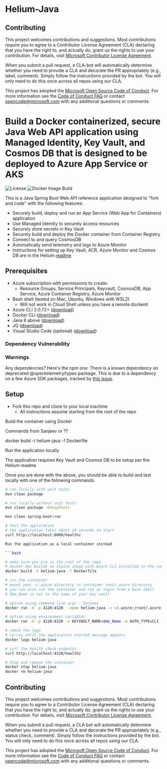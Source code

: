 # Helium-Java

## Contributing

This project welcomes contributions and suggestions.  Most contributions require you to agree to a
Contributor License Agreement (CLA) declaring that you have the right to, and actually do, grant us
the rights to use your contribution. For details, visit [Microsoft Contributor License Agreement](https://cla.opensource.microsoft.com).

When you submit a pull request, a CLA-bot will automatically determine whether you need to provide
a CLA and decorate the PR appropriately (e.g., label, comment). Simply follow the instructions
provided by the bot. You will only need to do this once across all repos using our CLA.

This project has adopted the [Microsoft Open Source Code of Conduct](https://opensource.microsoft.com/codeofconduct/).
For more information see the [Code of Conduct FAQ](https://opensource.microsoft.com/codeofconduct/faq/) or
contact [opencode@microsoft.com](mailto:opencode@microsoft.com) with any additional questions or comments.

# Build a Docker containerized, secure Java Web API application using Managed Identity, Key Vault, and Cosmos DB that is designed to be deployed to Azure App Service or AKS

![License](https://img.shields.io/badge/license-MIT-green.svg)
![Docker Image Build](https://github.com/retaildevcrews/helium-typescript/workflows/Docker%20Image%20Build/badge.svg)

This is a Java Spring Boot Web API reference application designed to "fork and code" with the following features:

- Securely build, deploy and run an App Service (Web App for Containers) application
- Use Managed Identity to securely access resources
- Securely store secrets in Key Vault
- Securely build and deploy the Docker container from Container Registry
- Connect to and query CosmosDB
- Automatically send telemetry and logs to Azure Monitor
- Instructions for setting up Key Vault, ACR, Azure Monitor and Cosmos DB are in the Helium [readme](https://github.com/retaildevcrews/helium)

## Prerequisites

- Azure subscription with permissions to create:
  - Resource Groups, Service Principals, Keyvault, CosmosDB, App Service, Azure Container Registry, Azure Monitor
- Bash shell (tested on Mac, Ubuntu, Windows with WSL2)
  - Will not work in Cloud Shell unless you have a remote dockerd
- Azure CLI 2.0.72+ ([download](https://docs.microsoft.com/en-us/cli/azure/install-azure-cli?view=azure-cli-latest))
- Docker CLI ([download](https://docs.docker.com/install/))
- Java 8 above ([download](https://nodejs.org/en/download/)) 
- JQ ([download](https://stedolan.github.io/jq/download/))
- Visual Studio Code (optional) ([download](https://code.visualstudio.com/download))

### Dependency Vulnerability

### Warnings

Any dependencies?  Here's the npm one:
There is a known dependency on deprecated @opentelemetry/types package. This is due to a dependency on a few Azure SDK packages, tracked by [this issue](https://github.com/Azure/azure-sdk-for-js/issues/7079).

## Setup

- Fork this repo and clone to your local machine
  - All instructions assume starting from the root of the repo

Build the container using Docker

Commands from Sanjeev or ??

docker build -t helium-java -f Dockerfile

Run the application locally

The application requires Key Vault and Cosmos DB to be setup per the Helium readme

Once you are done with the above, you should be able to build and test locally with one of the following commands

```bash
# run locally with unit tests
mvn clean package

# run locally without unit tests
mvn clean package -DskipTests

mvn clean spring-boot:run

# test the application
# the application takes about 10 seconds to start
curl http://localhost:8080/healthz

Run the application as a local container instead

```bash

# make sure you are in the root of the repo
# docker-dev builds an alpine image with Azure CLI installed in the container
docker build -t helium-java -f Dockerfile

# run the container
# mount your ~/.azure directory to container root/.azure directory
# you can also run the container and run az login from a bash shell
# $He_Name is set to the name of your key vault

# option using command line args - Sanjeev
docker run -d -p 4120:4120 --name helium-java -v ~/.azure:/root/.azure helium-java "xxx" "start" "--"  "--keyvault-name" "${He_Name}" "--auth-type" "CLI"

# option using environment variables
docker run -d -p 4120:4120 -e KEYVAULT_NAME=$He_Name -e AUTH_TYPE=CLI --name helium-java -v ~/.azure:/root/.azure helium-java "xxx" "start"

# check the logs
# re-run until the application started message appears
docker logs helium-java

# curl the health check endpoint
curl http://localhost:4120/healthz

# Stop and remove the container
docker stop helium-java
docker rm helium-java

```

## Contributing

This project welcomes contributions and suggestions.  Most contributions require you to agree to a
Contributor License Agreement (CLA) declaring that you have the right to, and actually do, grant us
the rights to use your contribution. For details, visit [Microsoft Contributor License Agreement](https://cla.opensource.microsoft.com).

When you submit a pull request, a CLA bot will automatically determine whether you need to provide
a CLA and decorate the PR appropriately (e.g., status check, comment). Simply follow the instructions
provided by the bot. You will only need to do this once across all repos using our CLA.

This project has adopted the [Microsoft Open Source Code of Conduct](https://opensource.microsoft.com/codeofconduct/).
For more information see the [Code of Conduct FAQ](https://opensource.microsoft.com/codeofconduct/faq/) or
contact [opencode@microsoft.com](mailto:opencode@microsoft.com) with any additional questions or comments.

